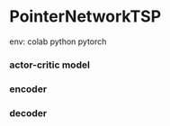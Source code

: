 # PointerNetworkTSP
env:  colab
      python
      pytorch

### actor-critic model 

### encoder

### decoder


